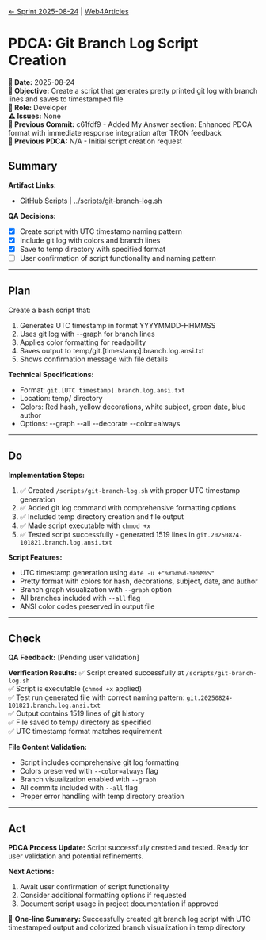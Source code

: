 [← Sprint 2025-08-24](../2025-08-24) | [Web4Articles](../../)

# PDCA: Git Branch Log Script Creation

**📅 Date:** 2025-08-24  
**🎯 Objective:** Create a script that generates pretty printed git log with branch lines and saves to timestamped file  
**👤 Role:** Developer  
**⚠️ Issues:** None  
**📎 Previous Commit:** c61fdf9 - Added My Answer section: Enhanced PDCA format with immediate response integration after TRON feedback  
**🔗 Previous PDCA:** N/A - Initial script creation request  

## Summary

**Artifact Links:**
- [GitHub Scripts](https://github.com/mcdonges/Web4Articles/blob/release/dev/scripts/git-branch-log.sh) | [../scripts/git-branch-log.sh](../scripts/git-branch-log.sh)

**QA Decisions:**
- [x] Create script with UTC timestamp naming pattern
- [x] Include git log with colors and branch lines
- [x] Save to temp directory with specified format
- [ ] User confirmation of script functionality and naming pattern

---

## Plan

Create a bash script that:
1. Generates UTC timestamp in format YYYYMMDD-HHMMSS
2. Uses git log with --graph for branch lines
3. Applies color formatting for readability
4. Saves output to temp/git.[timestamp].branch.log.ansi.txt
5. Shows confirmation message with file details

**Technical Specifications:**
- Format: `git.[UTC timestamp].branch.log.ansi.txt`
- Location: temp/ directory
- Colors: Red hash, yellow decorations, white subject, green date, blue author
- Options: --graph --all --decorate --color=always

---

## Do

**Implementation Steps:**
1. ✅ Created `/scripts/git-branch-log.sh` with proper UTC timestamp generation
2. ✅ Added git log command with comprehensive formatting options
3. ✅ Included temp directory creation and file output
4. ✅ Made script executable with `chmod +x`
5. ✅ Tested script successfully - generated 1519 lines in `git.20250824-101821.branch.log.ansi.txt`

**Script Features:**
- UTC timestamp generation using `date -u +"%Y%m%d-%H%M%S"`
- Pretty format with colors for hash, decorations, subject, date, and author
- Branch graph visualization with `--graph` option
- All branches included with `--all` flag
- ANSI color codes preserved in output file

---

## Check

**QA Feedback:** [Pending user validation]

**Verification Results:**
✅ Script created successfully at `/scripts/git-branch-log.sh`  
✅ Script is executable (`chmod +x` applied)  
✅ Test run generated file with correct naming pattern: `git.20250824-101821.branch.log.ansi.txt`  
✅ Output contains 1519 lines of git history  
✅ File saved to temp/ directory as specified  
✅ UTC timestamp format matches requirement  

**File Content Validation:**
- Script includes comprehensive git log formatting
- Colors preserved with `--color=always` flag
- Branch visualization enabled with `--graph`
- All commits included with `--all` flag
- Proper error handling with temp directory creation

---

## Act

**PDCA Process Update:**
Script successfully created and tested. Ready for user validation and potential refinements.

**Next Actions:**
1. Await user confirmation of script functionality
2. Consider additional formatting options if requested
3. Document script usage in project documentation if approved

📝 **One-line Summary:** Successfully created git branch log script with UTC timestamped output and colorized branch visualization in temp directory
